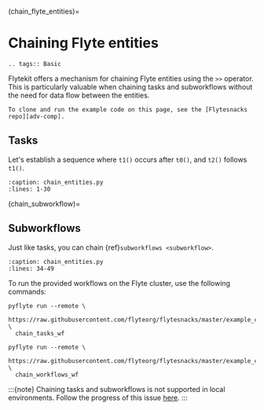 (chain_flyte_entities)=

# Chaining Flyte entities

```{eval-rst}
.. tags:: Basic
```

Flytekit offers a mechanism for chaining Flyte entities using the `>>` operator.
This is particularly valuable when chaining tasks and subworkflows without the need for data flow between the entities.

```{note}
To clone and run the example code on this page, see the [Flytesnacks repo][adv-comp].
```

## Tasks

Let's establish a sequence where `t1()` occurs after `t0()`, and `t2()` follows `t1()`.
 
```{rli} https://raw.githubusercontent.com/flyteorg/flytesnacks/master/example_code/advanced_composition/advanced_composition/chain_entities.py
:caption: chain_entities.py
:lines: 1-30
```

(chain_subworkflow)=
## Subworkflows

Just like tasks, you can chain {ref}`subworkflows <subworkflow>`.

```{rli} https://raw.githubusercontent.com/flyteorg/flytesnacks/master/example_code/advanced_composition/advanced_composition/chain_entities.py
:caption: chain_entities.py
:lines: 34-49
```

To run the provided workflows on the Flyte cluster, use the following commands:

```
pyflyte run --remote \
  https://raw.githubusercontent.com/flyteorg/flytesnacks/master/example_code/advanced_composition/advanced_composition/chain_entities.py \
  chain_tasks_wf
```

```
pyflyte run --remote \
  https://raw.githubusercontent.com/flyteorg/flytesnacks/master/example_code/advanced_composition/advanced_composition/chain_entities.py \
  chain_workflows_wf
```

:::{note}
Chaining tasks and subworkflows is not supported in local environments.
Follow the progress of this issue [here](https://github.com/flyteorg/flyte/issues/4080).
:::

[adv-comp]: https://github.com/flyteorg/flytesnacks/tree/master/example_code/advanced_composition